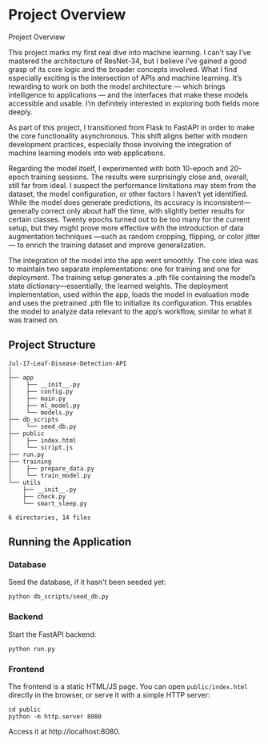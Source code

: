# Project Overview

Project Overview

This project marks my first real dive into machine learning. I can’t say I’ve mastered 
the architecture of ResNet-34, but I believe I’ve gained a good grasp of its core logic 
and the broader concepts involved. What I find especially exciting is the intersection 
of APIs and machine learning. It’s rewarding to work on both the model architecture — 
which brings intelligence to applications — and the interfaces that make these models 
accessible and usable. I’m definitely interested in exploring both fields more deeply.

As part of this project, I transitioned from Flask to FastAPI in order to make the core 
functionality asynchronous. This shift aligns better with modern development practices, 
especially those involving the integration of machine learning models into web applications.

Regarding the model itself, I experimented with both 10-epoch and 20-epoch training sessions. 
The results were surprisingly close and, overall, still far from ideal. I suspect the performance 
limitations may stem from the dataset, the model configuration, or other factors I haven’t yet 
identified. While the model does generate predictions, its accuracy is inconsistent—generally correct 
only about half the time, with slightly better results for certain classes. Twenty epochs turned out 
to be too many for the current setup, but they might prove more effective with the introduction of data 
augmentation techniques —such as random cropping, flipping, or color jitter — to enrich the training 
dataset and improve generalization.

The integration of the model into the app went smoothly. The core idea was to maintain two separate 
implementations: one for training and one for deployment. The training setup generates a .pth file 
containing the model’s state dictionary—essentially, the learned weights. The deployment 
implementation, used within the app, loads the model in evaluation mode and uses the pretrained .pth 
file to initialize its configuration. This enables the model to analyze data relevant to the app’s 
workflow, similar to what it was trained on.


## Project Structure

```
Jul-17-Leaf-Disease-Detection-API
│
├── app
│    ├── __init__.py
│    ├── config.py
│    ├── main.py
│    ├── ml_model.py
│    └── models.py
├── db_scripts
│    └── seed_db.py
├── public
│    ├── index.html
│    └── script.js
├── run.py
├── training
│    ├── prepare_data.py
│    └── train_model.py
└── utils
    ├── __init__.py
    ├── check.py
    └── smart_sleep.py

6 directories, 14 files
```

## Running the Application

### Database
Seed the database, if it hasn't been seeded yet:
```
python db_scripts/seed_db.py
```

### Backend
Start the FastAPI backend:
```
python run.py
```

### Frontend
The frontend is a static HTML/JS page. You can open `public/index.html` 
directly in the browser, or serve it with a simple HTTP server:
```
cd public
python -m http.server 8080
```
Access it at http://localhost:8080.